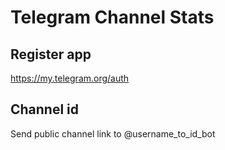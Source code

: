 ﻿# Telegram  Channel Stats

## Register app
https://my.telegram.org/auth

## Channel id
Send public channel link to @username_to_id_bot